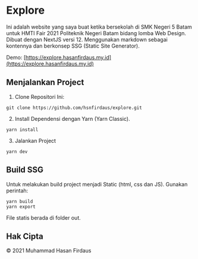 # Explore

Ini adalah website yang saya buat ketika bersekolah di SMK Negeri 5 Batam untuk HMTI Fair 2021 Politeknik Negeri Batam bidang lomba Web Design. Dibuat dengan NextJS versi 12. Menggunakan markdown sebagai kontennya dan berkonsep SSG (Static Site Generator).

Demo: [https://explore.hasanfirdaus.my.id](https://explore.hasanfirdaus.my.id)

## Menjalankan Project

1. Clone Repositori Ini:

```shell
git clone https://github.com/hsnfirdaus/explore.git
```

2. Install Dependensi dengan Yarn (Yarn Classic).

```shell
yarn install
```

3. Jalankan Project

```shell
yarn dev
```

## Build SSG

Untuk melakukan build project menjadi Static (html, css dan JS). Gunakan perintah:

```shell
yarn build
yarn export
```

File statis berada di folder out.

## Hak Cipta

&copy; 2021 Muhammad Hasan Firdaus
